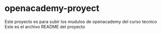 # openacademy-proyect
Este proyecto es para subir los mudulos de openacademy del curso tecnico
Este es el archivo README del proyecto
